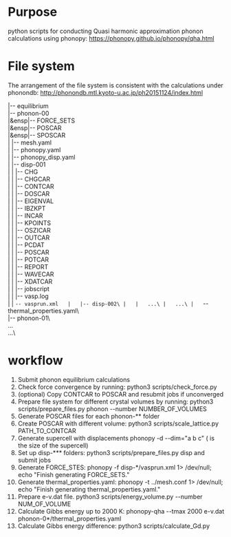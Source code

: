 # Purpose
python scripts for conducting Quasi harmonic approximation phonon calculations using phonopy: https://phonopy.github.io/phonopy/qha.html

# File system
The arrangement of the file system is consistent with the calculations under phonondb: http://phonondb.mtl.kyoto-u.ac.jp/ph20151124/index.html

|-- equilibrium\
|-- phonon-00\
|&ensp|-- FORCE_SETS\
|&ensp|-- POSCAR\
|&ensp|-- SPOSCAR\
|   |-- mesh.yaml\
|   |-- phonopy.yaml\
|   |-- phonopy_disp.yaml\
|   |-- disp-001\
|   |   |-- CHG\
|   |   |-- CHGCAR\
|   |   |-- CONTCAR\
|   |   |-- DOSCAR\
|   |   |-- EIGENVAL\
|   |   |-- IBZKPT\
|   |   |-- INCAR\
|   |   |-- KPOINTS\
|   |   |-- OSZICAR\
|   |   |-- OUTCAR\
|   |   |-- PCDAT\
|   |   |-- POSCAR\
|   |   |-- POTCAR\
|   |   |-- REPORT\
|   |   |-- WAVECAR\
|   |   |-- XDATCAR\
|   |   |-- jobscript\
|   |   |-- vasp.log\
|   |   `-- vasprun.xml  
|   |-- disp-002\
|   |   ...\
|   ...\
|   `-- thermal_properties.yaml\  
|-- phonon-01\  
...\
...\


# workflow
1. Submit phonon equilibrium calculations
2. Check force convergence by running: python3 scripts/check_force.py
3. (optional) Copy CONTCAR to POSCAR and resubmit jobs if unconverged
4. Prepare file system for different crystal volumes by running: python3 scripts/prepare_files.py phonon --number NUMBER_OF_VOLUMES
5. Generate POSCAR files for each phonon-** folder
6. Create POSCAR with different volume: python3 scripts/scale_lattice.py PATH_TO_CONTCAR
7. Generate supercell with displacements phonopy -d --dim="a b c" (<a b c> is the size of the supercell)
8. Set up disp-*** folders: python3 scripts/prepare_files.py disp and submit jobs
9. Generate FORCE_STES: phonopy -f disp-*/vasprun.xml 1> /dev/null; echo "Finish generating FORCE_SETS."
10. Generate thermal_properties.yaml: phonopy -t ../mesh.conf 1> /dev/null; echo "Finish generating thermal_properties.yaml."
11. Prepare e-v.dat file. python3 scripts/energy_volume.py --number NUM_OF_VOLUME
12. Calculate Gibbs energy up to 2000 K: phonopy-qha --tmax 2000 e-v.dat phonon-0*/thermal_properties.yaml
13. Calculate Gibbs energy difference: python3 scripts/calculate_Gd.py
